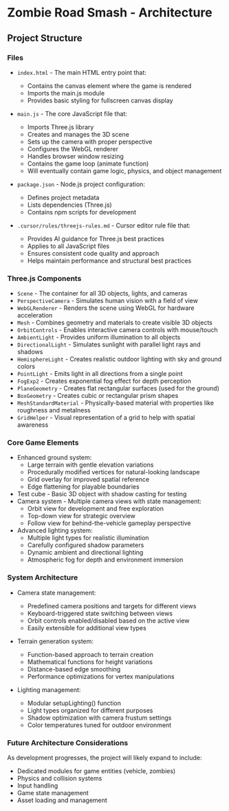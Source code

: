 # Zombie Road Smash - Architecture

## Project Structure

### Files

- `index.html` - The main HTML entry point that:
  - Contains the canvas element where the game is rendered
  - Imports the main.js module
  - Provides basic styling for fullscreen canvas display

- `main.js` - The core JavaScript file that:
  - Imports Three.js library
  - Creates and manages the 3D scene
  - Sets up the camera with proper perspective
  - Configures the WebGL renderer
  - Handles browser window resizing
  - Contains the game loop (animate function)
  - Will eventually contain game logic, physics, and object management

- `package.json` - Node.js project configuration:
  - Defines project metadata
  - Lists dependencies (Three.js)
  - Contains npm scripts for development

- `.cursor/rules/threejs-rules.md` - Cursor editor rule file that:
  - Provides AI guidance for Three.js best practices
  - Applies to all JavaScript files
  - Ensures consistent code quality and approach
  - Helps maintain performance and structural best practices

### Three.js Components

- `Scene` - The container for all 3D objects, lights, and cameras
- `PerspectiveCamera` - Simulates human vision with a field of view
- `WebGLRenderer` - Renders the scene using WebGL for hardware acceleration
- `Mesh` - Combines geometry and materials to create visible 3D objects
- `OrbitControls` - Enables interactive camera controls with mouse/touch
- `AmbientLight` - Provides uniform illumination to all objects
- `DirectionalLight` - Simulates sunlight with parallel light rays and shadows
- `HemisphereLight` - Creates realistic outdoor lighting with sky and ground colors
- `PointLight` - Emits light in all directions from a single point
- `FogExp2` - Creates exponential fog effect for depth perception
- `PlaneGeometry` - Creates flat rectangular surfaces (used for the ground)
- `BoxGeometry` - Creates cubic or rectangular prism shapes
- `MeshStandardMaterial` - Physically-based material with properties like roughness and metalness
- `GridHelper` - Visual representation of a grid to help with spatial awareness

### Core Game Elements

- Enhanced ground system:
  - Large terrain with gentle elevation variations
  - Procedurally modified vertices for natural-looking landscape
  - Grid overlay for improved spatial reference
  - Edge flattening for playable boundaries
- Test cube - Basic 3D object with shadow casting for testing
- Camera system - Multiple camera views with state management:
  - Orbit view for development and free exploration
  - Top-down view for strategic overview
  - Follow view for behind-the-vehicle gameplay perspective
- Advanced lighting system:
  - Multiple light types for realistic illumination
  - Carefully configured shadow parameters
  - Dynamic ambient and directional lighting
  - Atmospheric fog for depth and environment immersion

### System Architecture

- Camera state management:
  - Predefined camera positions and targets for different views
  - Keyboard-triggered state switching between views
  - Orbit controls enabled/disabled based on the active view
  - Easily extensible for additional view types

- Terrain generation system:
  - Function-based approach to terrain creation
  - Mathematical functions for height variations
  - Distance-based edge smoothing
  - Performance optimizations for vertex manipulations

- Lighting management:
  - Modular setupLighting() function
  - Light types organized for different purposes
  - Shadow optimization with camera frustum settings
  - Color temperatures tuned for outdoor environment

### Future Architecture Considerations

As development progresses, the project will likely expand to include:

- Dedicated modules for game entities (vehicle, zombies)
- Physics and collision systems
- Input handling
- Game state management
- Asset loading and management
